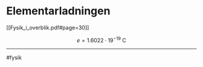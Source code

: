 # Elementarladningen
[[Fysik_i_overblik.pdf#page=30]]

$$e=1.6022 \cdot 19^{-19} \ \text{C}$$





---
#fysik